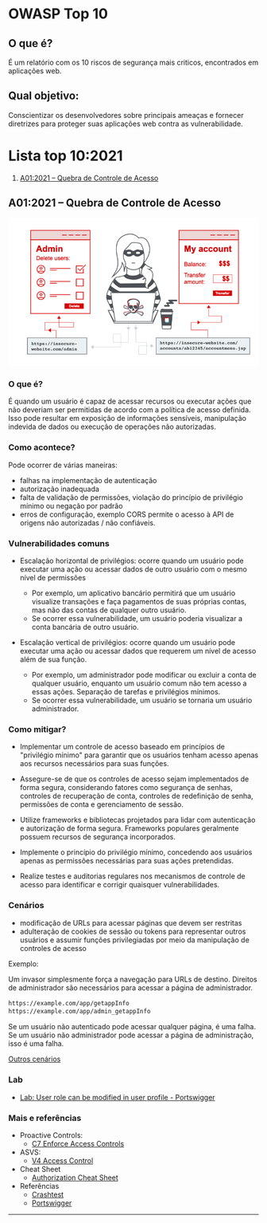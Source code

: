 # OWASP Top 10

## O que é? 

É um relatório com os 10 riscos de segurança mais criticos, encontrados em aplicações web.

## Qual objetivo: 

Conscientizar os desenvolvedores sobre principais ameaças e fornecer diretrizes para proteger suas aplicações web contra as vulnerabilidade. 

# Lista top 10:2021 

1. [A01:2021 – Quebra de Controle de Acesso](#a012021-–-quebra-de-controle-de-acesso)

<!-- ## A01:2021 – modelo

### O que é? 

### Como acontece?

### Como mitigar?

### Cenários

### Lab

### Mais -->

## A01:2021 – Quebra de Controle de Acesso

![a01](./img/ao1.png)

### O que é? 

É quando um usuário é capaz de acessar recursos ou executar ações que não deveriam ser permitidas de acordo com a política de acesso definida. Isso pode resultar em exposição de informações sensíveis, manipulação indevida de dados ou execução de operações não autorizadas.

### Como acontece?

Pode ocorrer de várias maneiras:
- falhas na implementação de autenticação
- autorização inadequada
- falta de validação de permissões, violação do princípio de privilégio mínimo ou negação por padrão
- erros de configuração, exemplo CORS permite o acesso à API de origens não autorizadas / não confiáveis.

### Vulnerabilidades comuns

- Escalação horizontal de privilégios: ocorre quando um usuário pode executar uma ação ou acessar dados de outro usuário com o mesmo nível de permissões
    - Por exemplo, um aplicativo bancário permitirá que um usuário visualize transações e faça pagamentos de suas próprias contas, mas não das contas de qualquer outro usuário.
    - Se ocorrer essa vulnerabilidade, um usuário poderia visualizar a conta bancária de outro usuário.

- Escalação vertical de privilégios: ocorre quando um usuário pode executar uma ação ou acessar dados que requerem um nível de acesso além de sua função.
     - Por exemplo, um administrador pode modificar ou excluir a conta de qualquer usuário, enquanto um usuário comum não
    tem acesso a essas ações. Separação de tarefas e privilégios mínimos. 
    - Se ocorrer essa vulnerabilidade, um usuário se tornaria um usuário administrador.

### Como mitigar?

- Implementar um controle de acesso baseado em princípios de "privilégio mínimo" para garantir que os usuários tenham acesso apenas aos recursos necessários para suas funções.

- Assegure-se de que os controles de acesso sejam implementados de forma segura, considerando fatores como segurança de senhas, controles de recuperação de conta, controles de redefinição de senha, permissões de conta e gerenciamento de sessão.
    
- Utilize frameworks e bibliotecas projetados para lidar com autenticação e autorização de forma segura. Frameworks populares geralmente possuem recursos de segurança incorporados.

- Implemente o princípio do privilégio mínimo, concedendo aos usuários apenas as permissões necessárias para suas ações pretendidas.

- Realize testes e auditorias regulares nos mecanismos de controle de acesso para identificar e corrigir quaisquer vulnerabilidades.
   

### Cenários

- modificação de URLs para acessar páginas que devem ser restritas
- adulteração de cookies de sessão ou tokens para representar outros usuários e assumir funções privilegiadas por meio da manipulação de controles de acesso

Exemplo:

Um invasor simplesmente força a navegação para URLs de destino. Direitos de administrador são necessários para acessar a página de administrador.

```bash
https://example.com/app/getappInfo
https://example.com/app/admin_getappInfo
```

Se um usuário não autenticado pode acessar qualquer página, é uma falha. Se um usuário não administrador pode acessar a página de administração, isso é uma falha.

[Outros cenários](https://www.redteamsecure.com/terms-glossary/privilege-escalation-attacks)

### Lab

- [Lab: User role can be modified in user profile - Portswigger](https://portswigger.net/web-security/access-control/lab-user-role-can-be-modified-in-user-profile)

### Mais e referências
- Proactive Controls:
    - [C7 Enforce Access Controls](https://owasp.org/www-project-proactive-controls/v3/en/c7-enforce-access-controls)
- ASVS:
    - [V4 Access Control](https://github.com/OWASP/ASVS/blob/master/4.0/en/0x12-V4-Access-Control.md)
- Cheat Sheet
    - [Authorization Cheat Sheet](https://cheatsheetseries.owasp.org/cheatsheets/Authorization_Cheat_Sheet.html)
- Referências
    - [Crashtest](https://crashtest-security.com/broken-access-control-prevention/)
    - [Portswigger](https://portswigger.net/web-security/access-control)
<hr>